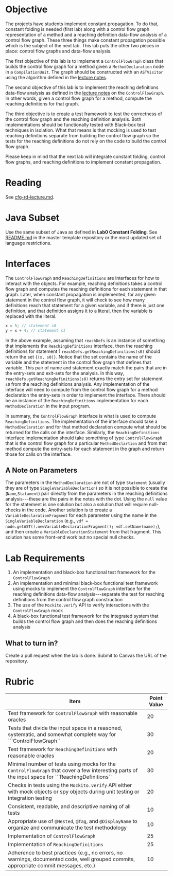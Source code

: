 # Objective

The projects have students implement constant propagation. To do that, constant folding is needed (first lab) along with a control flow graph representation of a method and a reaching definition data-flow analysis of a control flow graph. These three things make constant propagation possible which is the subject of the next lab.  This lab puts the other two pieces in place: control flow graphs and data-flow analysis.

The first objective of this lab is to implement a `ControlFlowGraph` class that builds the control flow graph for a method given a `MethodDeclaration` node in a `CompilationUnit`. The graph should be constructed with an `ASTVisitor` using the algorithm defined in the [lecture notes](https://bitbucket.org/byucs329/byu-cs-329-lecture-notes/src/master/cfg-rd-lecture.md). 

The second objective of this lab is to implement the reaching definitions data-flow analysis as defined in the [lecture notes](https://bitbucket.org/byucs329/byu-cs-329-lecture-notes/src/master/cfg-rd-lecture.md) on the `ControlFlowGraph`. In other words, given a control flow graph for a method, compute the reaching definitions for that graph.

The third objective is to create a test framework to test the correctness of the control flow graph and the reaching definition analysis. Both implementations should be functionally tested with Black-box test techniques in isolation. What that means is that mocking is used to test reaching definitions separate from building the control flow graph so the tests for the reaching definitions do not rely on the code to build the control flow graph. 

Please keep in mind that the next lab will integrate constant folding, control flow graphs, and reaching definitions to implement constant propagation.  

# Reading

See [cfg-rd-lecture.md](https://bitbucket.org/byucs329/byu-cs-329-lecture-notes/src/master/cfg-rd-lecture.md).

# Java Subset

Use the same subset of Java as defined in **Lab0 Constant Folding**. See [README.md](https://github.com/byu-cs329/lab0-constant-folding) in the master template repository or the most updated set of language restrictions.

# Interfaces

The `ControlFlowGraph` and `ReachingDefinitions` are interfaces for how to interact with the objects. For example, reaching definitions takes a control flow graph and computes the reaching definitions for each statement in that graph. Later, when constant propagation is implemented, for any given statement in the control flow graph, it will check to see how many definitions reach that statement for a given variable, and if there is just one definition, and that definition assigns it to a literal, then the variable is replaced with the literal.

```java
x = 5; // statement s0
y = x + 4; // statement s1
```

In the above example, assuming that ```reachDefs``` is an instance of something that implements the ```ReachingDefinitions``` interface, then the reaching definitions for statement 1 ```reachDefs.getReachingDefinitions(s0)``` should return the set ```{(x, s0)}```. Notice that the set contains the name of the variable and the statement in the control flow graph that defines that variable. This pair of name and statement exactly match the pairs that are in the entry-sets and exit-sets for the analysis. In this way, ```reachDefs.getReachingDefinitions(s0)``` returns the entry set for statement ```s0``` from the reaching definitions analysis. Any implementation of the interface will need to compute from the control flow graph for a method declaration the entry-sets in order to implement the interface. There should be an instance of the ```ReachingDefinitions``` implementation for each ```MethodDeclaration``` in the input program.

In summary, the ```ControlFlowGraph``` interface is what is used to compute ```ReachingDefinitions```. The implementation of the interface should take a ```MethodDeclaration``` and for that method declaration compute what should be returned for the calls on the interface. Similarly, the ```ReachingDefinitions``` interface implementation should take something of type ```ControlFlowGraph``` that is the control flow graph for a particular ```MethodDeclartion``` and from that method compute the entry-sets for each statement in the graph and return those for calls on the interface.

## A Note on Parameters

The parameters in the ```MethodDeclaration``` are not of type ```Statement```  (usually they are of type  ```SingleVariableDeclartion```) so it is not possible to create the (```Name```,```Statament```) pair directly from the parameters in the reaching definitions analysis---these are the pairs in the notes with the dot. Using the ```null``` value for the statement is one solution but also a solution that will require null-checks in the code. Another solution is to create a ```VariableDeclarationFragment``` for each parameter using the name in the ```SingleVariableDeclaration``` (e.g., ```vdf = node.getAST().newVariableDeclarationFragment(); vdf.setName(name);```), and then create a ```VariableDeclarationStatement``` from that fragment. This solution has some front-end work but no special null checks.

# Lab Requirements

  1. An implementation and black-box functional test framework for the `ControlFlowGraph` 
  2. An implementation and minimal black-box functional test framework using mocks to implement the `ControlFlowGraph` interface for the reaching definitions data-flow analysis---separate the test for reaching definitions from the control flow graph construction
  3. The use of the ```Mockito.verify``` API to verify interactions with the ```ControlFlowGraph``` mock
  4. A black-box functional test framework for the integrated system that builds the control flow graph and then does the reaching definitions analysis

## What to turn in?

Create a pull request when the lab is done. Submit to Canvas the URL of the repository.

# Rubric

| Item | Point Value |
| ------- | ----------- |
| Test framework for ```ControlFlowGraph``` with reasonable oracles | 20 |
| Tests that divide the input space in a reasoned, systematic, and somewhat complete way for ```ControlFlowGraph``| 30 |
| Test framework for ```ReachingDefinitions``` with reasonable oracles | 20 |
| Minimal number of tests using mocks for the ```ControlFlowGraph``` that cover a few interesting parts of the input space for ```ReachingDefinitions``| 30 |
| Checks in tests using the ```Mockito.verify``` API either with mock objects or spy objects during unit testing or integration testing | 20 |
| Consistent, readable, and descriptive naming of all tests | 10 |
| Appropriate use of `@Nested`, `@Tag`, and `@DisplayName` to organize and communicate the test methodology | 10 | | 
| Implementation of ```ControlFlowGraph``` | 25 |
| Implementation of ```ReachingDefinitions``` | 25 |
| Adherence to best practices (e.g., no errors, no warnings, documented code, well grouped commits, appropriate commit messages, etc.) | 10 | |
